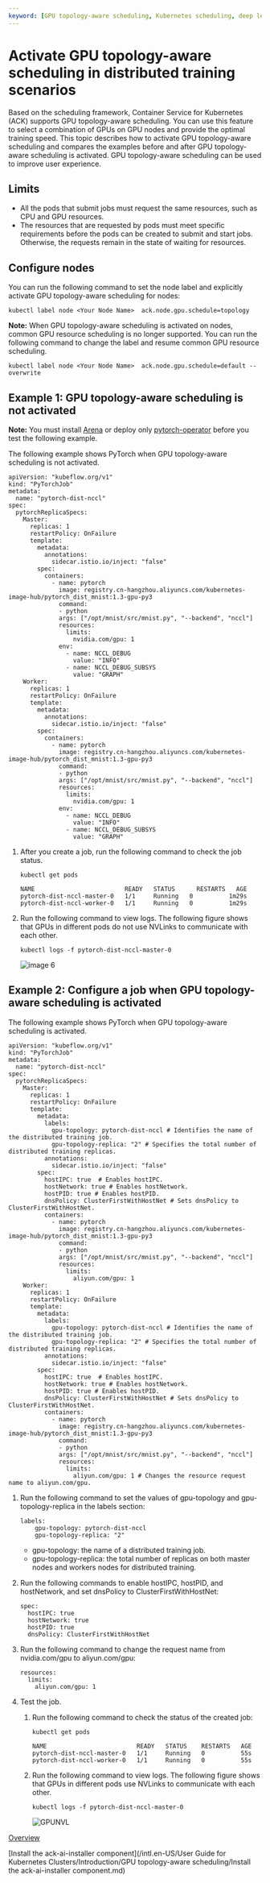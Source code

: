```yaml
---
keyword: [GPU topology-aware scheduling, Kubernetes scheduling, deep learning]
---
```


# Activate GPU topology-aware scheduling in distributed training scenarios

Based on the scheduling framework, Container Service for Kubernetes \(ACK\) supports GPU topology-aware scheduling. You can use this feature to select a combination of GPUs on GPU nodes and provide the optimal training speed. This topic describes how to activate GPU topology-aware scheduling and compares the examples before and after GPU topology-aware scheduling is activated. GPU topology-aware scheduling can be used to improve user experience.

## Limits

-   All the pods that submit jobs must request the same resources, such as CPU and GPU resources.
-   The resources that are requested by pods must meet specific requirements before the pods can be created to submit and start jobs. Otherwise, the requests remain in the state of waiting for resources.

## Configure nodes

You can run the following command to set the node label and explicitly activate GPU topology-aware scheduling for nodes:

```
kubectl label node <Your Node Name>  ack.node.gpu.schedule=topology
```

**Note:** When GPU topology-aware scheduling is activated on nodes, common GPU resource scheduling is no longer supported. You can run the following command to change the label and resume common GPU resource scheduling.

```
kubectl label node <Your Node Name>  ack.node.gpu.schedule=default --overwrite
```

## Example 1: GPU topology-aware scheduling is not activated

**Note:** You must install [Arena](https://github.com/kubeflow/arena) or deploy only [pytorch-operator](https://github.com/kubeflow/pytorch-operator) before you test the following example.

The following example shows PyTorch when GPU topology-aware scheduling is not activated.

```
apiVersion: "kubeflow.org/v1"
kind: "PyTorchJob"
metadata:
  name: "pytorch-dist-nccl"
spec:
  pytorchReplicaSpecs:
    Master:
      replicas: 1
      restartPolicy: OnFailure
      template:
        metadata:
          annotations:
            sidecar.istio.io/inject: "false"
        spec:
          containers:
            - name: pytorch
              image: registry.cn-hangzhou.aliyuncs.com/kubernetes-image-hub/pytorch_dist_mnist:1.3-gpu-py3
              command:
              - python
              args: ["/opt/mnist/src/mnist.py", "--backend", "nccl"]
              resources: 
                limits:
                  nvidia.com/gpu: 1
              env:
                - name: NCCL_DEBUG
                  value: "INFO"
                - name: NCCL_DEBUG_SUBSYS
                  value: "GRAPH"
    Worker:
      replicas: 1
      restartPolicy: OnFailure
      template:
        metadata:
          annotations:
            sidecar.istio.io/inject: "false"
        spec:
          containers:
            - name: pytorch
              image: registry.cn-hangzhou.aliyuncs.com/kubernetes-image-hub/pytorch_dist_mnist:1.3-gpu-py3
              command:
              - python
              args: ["/opt/mnist/src/mnist.py", "--backend", "nccl"]
              resources: 
                limits:
                  nvidia.com/gpu: 1
              env:
                - name: NCCL_DEBUG
                  value: "INFO"
                - name: NCCL_DEBUG_SUBSYS
                  value: "GRAPH"
```

1.  After you create a job, run the following command to check the job status.

    ```
    kubectl get pods
    ```

    ```
    NAME                         READY   STATUS      RESTARTS   AGE
    pytorch-dist-nccl-master-0   1/1     Running   0          1m29s
    pytorch-dist-nccl-worker-0   1/1     Running   0          1m29s
    ```

2.  Run the following command to view logs. The following figure shows that GPUs in different pods do not use NVLinks to communicate with each other.

    ```
    kubectl logs -f pytorch-dist-nccl-master-0
    ```

    ![image 6](https://static-aliyun-doc.oss-accelerate.aliyuncs.com/assets/img/en-US/5727528061/p183761.png)


## Example 2: Configure a job when GPU topology-aware scheduling is activated

The following example shows PyTorch when GPU topology-aware scheduling is activated.

```
apiVersion: "kubeflow.org/v1"
kind: "PyTorchJob"
metadata:
  name: "pytorch-dist-nccl"
spec:
  pytorchReplicaSpecs:
    Master:
      replicas: 1
      restartPolicy: OnFailure
      template:
        metadata:
          labels:
            gpu-topology: pytorch-dist-nccl # Identifies the name of the distributed training job.
            gpu-topology-replica: "2" # Specifies the total number of distributed training replicas.
          annotations:
            sidecar.istio.io/inject: "false"
        spec:
          hostIPC: true  # Enables hostIPC.
          hostNetwork: true # Enables hostNetwork.
          hostPID: true # Enables hostPID.
          dnsPolicy: ClusterFirstWithHostNet # Sets dnsPolicy to ClusterFirstWithHostNet.
          containers:
            - name: pytorch
              image: registry.cn-hangzhou.aliyuncs.com/kubernetes-image-hub/pytorch_dist_mnist:1.3-gpu-py3
              command:
              - python
              args: ["/opt/mnist/src/mnist.py", "--backend", "nccl"]
              resources: 
                limits:
                  aliyun.com/gpu: 1
    Worker:
      replicas: 1
      restartPolicy: OnFailure
      template:
        metadata:
          labels:
            gpu-topology: pytorch-dist-nccl # Identifies the name of the distributed training job.
            gpu-topology-replica: "2" # Specifies the total number of distributed training replicas.
          annotations:
            sidecar.istio.io/inject: "false"
        spec:
          hostIPC: true  # Enables hostIPC.
          hostNetwork: true # Enables hostNetwork.
          hostPID: true # Enables hostPID.
          dnsPolicy: ClusterFirstWithHostNet # Sets dnsPolicy to ClusterFirstWithHostNet.
          containers:
            - name: pytorch
              image: registry.cn-hangzhou.aliyuncs.com/kubernetes-image-hub/pytorch_dist_mnist:1.3-gpu-py3
              command:
              - python
              args: ["/opt/mnist/src/mnist.py", "--backend", "nccl"]
              resources: 
                limits:
                  aliyun.com/gpu: 1 # Changes the resource request name to aliyun.com/gpu.
```

1.  Run the following command to set the values of gpu-topology and gpu-topology-replica in the labels section:

    ```
    labels:
        gpu-topology: pytorch-dist-nccl
        gpu-topology-replica: "2"
    ```

    -   gpu-topology: the name of a distributed training job.
    -   gpu-topology-replica: the total number of replicas on both master nodes and workers nodes for distributed training.
2.  Run the following commands to enable hostIPC, hostPID, and hostNetwork, and set dnsPolicy to ClusterFirstWithHostNet:

    ```
    spec:
      hostIPC: true 
      hostNetwork: true
      hostPID: true
      dnsPolicy: ClusterFirstWithHostNet
    ```

3.  Run the following command to change the request name from nvidia.com/gpu to aliyun.com/gpu:

    ```
    resources: 
      limits:
        aliyun.com/gpu: 1
    ```

4.  Test the job.

    1.  Run the following command to check the status of the created job:

        ```
        kubectl get pods
        ```

        ```
        NAME                         READY   STATUS    RESTARTS   AGE
        pytorch-dist-nccl-master-0   1/1     Running   0          55s
        pytorch-dist-nccl-worker-0   1/1     Running   0          55s
        ```

    2.  Run the following command to view logs. The following figure shows that GPUs in different pods use NVLinks to communicate with each other.

        ```
        kubectl logs -f pytorch-dist-nccl-master-0
        ```

        ![GPUNVL](https://static-aliyun-doc.oss-accelerate.aliyuncs.com/assets/img/en-US/5727528061/p184817.png)


[Overview]()

[Install the ack-ai-installer component](/intl.en-US/User Guide for Kubernetes Clusters/Introduction/GPU topology-aware scheduling/Install the ack-ai-installer component.md)

